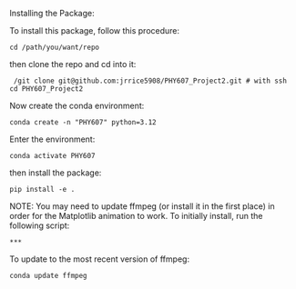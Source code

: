 Installing the Package:

To install this package, follow this procedure: 

```
cd /path/you/want/repo 
```

then clone the repo and cd into it:

```
 /git clone git@github.com:jrrice5908/PHY607_Project2.git # with ssh
cd PHY607_Project2
```

Now create the conda environment:


```
conda create -n "PHY607" python=3.12
```

Enter the environment:

```
conda activate PHY607
```
then install the package:

```
pip install -e .
```
NOTE: You may need to update ffmpeg (or install it in the first place) in order for the Matplotlib animation to work. To initially install, run the following script:

```
***
```

To update to the most recent version of ffmpeg:

```
conda update ffmpeg
```

